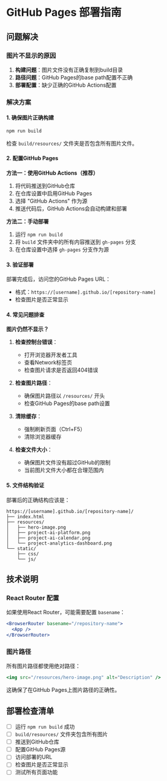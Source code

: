 # GitHub Pages 部署指南

## 问题解决

### 图片不显示的原因
1. **构建问题**：图片文件没有正确复制到build目录
2. **路径问题**：GitHub Pages的base path配置不正确
3. **部署配置**：缺少正确的GitHub Actions配置

### 解决方案

#### 1. 确保图片正确构建
```bash
npm run build
```
检查 `build/resources/` 文件夹是否包含所有图片文件。

#### 2. 配置GitHub Pages

**方法一：使用GitHub Actions（推荐）**

1. 将代码推送到GitHub仓库
2. 在仓库设置中启用GitHub Pages
3. 选择 "GitHub Actions" 作为源
4. 推送代码后，GitHub Actions会自动构建和部署

**方法二：手动部署**

1. 运行 `npm run build`
2. 将 `build` 文件夹中的所有内容推送到 `gh-pages` 分支
3. 在仓库设置中选择 `gh-pages` 分支作为源

#### 3. 验证部署

部署完成后，访问您的GitHub Pages URL：
- 格式：`https://[username].github.io/[repository-name]`
- 检查图片是否正常显示

#### 4. 常见问题排查

**图片仍然不显示？**

1. **检查控制台错误**：
   - 打开浏览器开发者工具
   - 查看Network标签页
   - 检查图片请求是否返回404错误

2. **检查图片路径**：
   - 确保图片路径以 `/resources/` 开头
   - 检查GitHub Pages的base path设置

3. **清除缓存**：
   - 强制刷新页面（Ctrl+F5）
   - 清除浏览器缓存

4. **检查文件大小**：
   - 确保图片文件没有超过GitHub的限制
   - 当前图片文件大小都在合理范围内

#### 5. 文件结构验证

部署后的正确结构应该是：
```
https://[username].github.io/[repository-name]/
├── index.html
├── resources/
│   ├── hero-image.png
│   ├── project-ai-platform.png
│   ├── project-ai-calendar.png
│   └── project-analytics-dashboard.png
└── static/
    ├── css/
    └── js/
```

## 技术说明

### React Router 配置
如果使用React Router，可能需要配置 `basename`：

```jsx
<BrowserRouter basename="/repository-name">
  <App />
</BrowserRouter>
```

### 图片路径
所有图片路径都使用绝对路径：
```jsx
<img src="/resources/hero-image.png" alt="Description" />
```

这确保了在GitHub Pages上图片路径的正确性。

## 部署检查清单

- [ ] 运行 `npm run build` 成功
- [ ] `build/resources/` 文件夹包含所有图片
- [ ] 推送到GitHub仓库
- [ ] 配置GitHub Pages源
- [ ] 访问部署的URL
- [ ] 检查图片是否正常显示
- [ ] 测试所有页面功能
